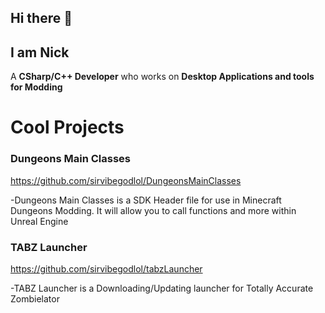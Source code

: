 ## Hi there 👋

## I am Nick

A **CSharp/C++ Developer** who works on **Desktop Applications and tools for Modding**

# Cool Projects

### Dungeons Main Classes
https://github.com/sirvibegodlol/DungeonsMainClasses

-Dungeons Main Classes is a SDK Header file for use in Minecraft Dungeons Modding. It will allow you to call functions and more within Unreal Engine


### TABZ Launcher
https://github.com/sirvibegodlol/tabzLauncher

-TABZ Launcher is a Downloading/Updating launcher for Totally Accurate Zombielator
